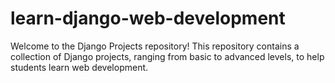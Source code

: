 # learn-django-web-development
Welcome to the Django Projects repository! This repository contains a collection of Django projects, ranging from basic to advanced levels, to help students learn web development.
